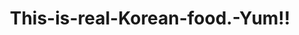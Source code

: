 ---
layout: blog
title: This-is-real-Korean-food.-Yum!!
category: blog
lat: 37.57488
lng: 126.98472
image: https://s3-us-west-2.amazonaws.com/travels2013/2014-01-30 20:38:30 PST.jpg
---
